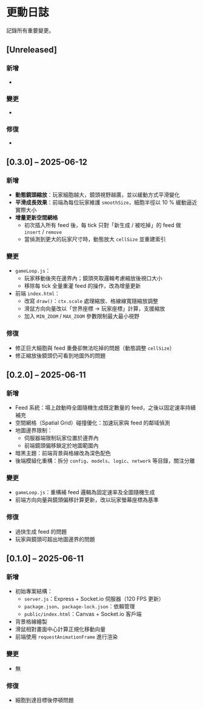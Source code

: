 # 更動日誌

記錄所有重要變更。

## [Unreleased]
### 新增
- 

### 變更
- 

### 修復
- 


## [0.3.0] – 2025-06-12
### 新增
- **動態鏡頭縮放**：玩家細胞越大，鏡頭視野越廣，並以緩動方式平滑變化  
- **平滑成長效果**：前端為每位玩家維護 `smoothSize`，細胞半徑以 10 % 緩動逼近實際大小  
- **增量更新空間網格**  
  - 初次插入所有 feed 後，每 tick 只對「新生成 / 被吃掉」的 feed 做 `insert` / `remove`  
  - 當偵測到更大的玩家尺寸時，動態放大 `cellSize` 並重建索引  

### 變更
- `gameLoop.js`：  
  - 玩家移動後夾在邊界內；鏡頭夾取邏輯考慮縮放後視口大小  
  - 移除每 tick 全量重灌 feed 的操作，改為增量更新  
- 前端 `index.html`：  
  - 改寫 `draw()`：`ctx.scale` 處理縮放、格線線寬隨縮放調整  
  - 滑鼠方向向量改以「世界座標 → 玩家座標」計算，支援縮放  
  - 加入 `MIN_ZOOM` / `MAX_ZOOM` 參數限制最大最小視野  

### 修復
- 修正巨大細胞與 feed 重疊卻無法吃掉的問題（動態調整 `cellSize`）  
- 修正縮放後鏡頭仍可看到地圖外的問題  


## [0.2.0] – 2025-06-11
### 新增
- Feed 系統：場上啟動時全圖隨機生成既定數量的 feed，之後以固定速率持續補充  
- 空間網格（Spatial Grid）碰撞優化：加速玩家與 feed 的鄰域偵測  
- 地圖邊界限制：  
  - 伺服器端限制玩家位置於邊界內  
  - 前端鏡頭偏移鎖定於地圖範圍內  
- 暗黑主題：前端背景與格線改為深色配色  
- 後端模組化重構：拆分 `config`、`models`、`logic`、`network` 等目錄，關注分離  

### 變更
- `gameLoop.js`：重構補 feed 邏輯為固定速率及全圖隨機生成  
- 前端方向向量與鏡頭偏移計算更新，改以玩家螢幕座標為基準  

### 修復
- 過快生成 feed 的問題  
- 玩家與鏡頭可超出地圖邊界的問題  


## [0.1.0] – 2025-06-11
### 新增
- 初始專案結構：  
  - `server.js`：Express + Socket.io 伺服器（120 FPS 更新）  
  - `package.json`、`package-lock.json`：依賴管理  
  - `public/index.html`：Canvas + Socket.io 客戶端  
- 背景格線繪製  
- 滑鼠相對畫面中心計算正規化移動向量  
- 前端使用 `requestAnimationFrame` 進行渲染  

### 變更
- 無  

### 修復
- 細胞到達目標後停頓問題  
